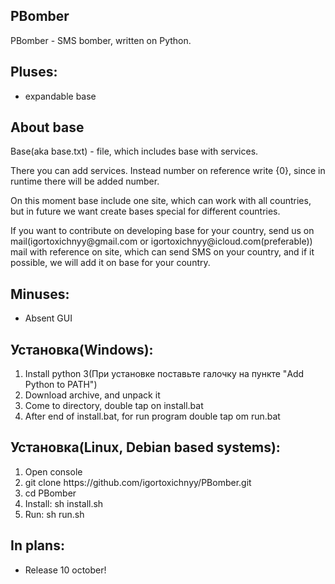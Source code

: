 <h2>PBomber</h2>

<p>PBomber - SMS bomber, written on Python.</p>

<h2>Pluses:</h2>

<ul>
    <li>expandable base</li>
</ul>

<h2>About base</h2>

<p>Base(aka base.txt) - file, which includes base with services.</p>

<p>There you can add services. Instead number on reference write {0}, since in runtime there will be added number.</p>

<p>On this moment base include one site, which can work with all countries, but in future we want create bases special for different countries.</p>

<p>If you want to contribute on developing base for your country, send us on mail(igortoxichnyy@gmail.com or igortoxichnyy@icloud.com(preferable)) mail with reference on site, which can send SMS on your country, and if it possible, we will add it on base for your country.</p>

<h2>Minuses:</h2>

<ul>
    <li>Absent GUI</li>
</ul>

<h2>Установка(Windows):</h2>

<ol>
    <li>Install python 3(При установке поставьте галочку на пункте "Add Python to PATH")</li>
    <li>Download archive, and unpack it</li>
    <li>Come to directory, double tap on install.bat</li>
    <li>After end of install.bat, for run program double tap om run.bat</li>
</ol>

<h2>Установка(Linux, Debian based systems):</h2>

<ol>
    <li>Open console</li>
    <li>git clone https://github.com/igortoxichnyy/PBomber.git</li>
    <li>cd PBomber</li>
    <li>Install: sh install.sh</li>
    <li>Run: sh run.sh</li>
</ol>

<h2>In plans:</h2>

<ul>
    <li>Release 10 october!</li>
</ul>

